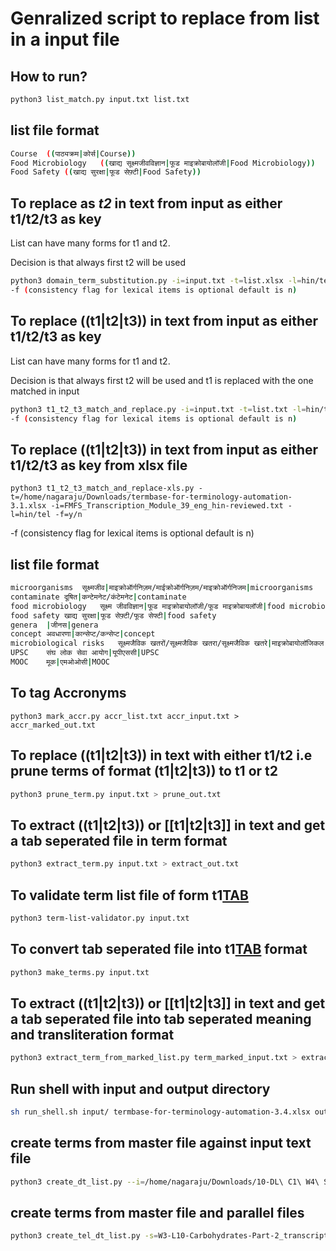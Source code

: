 # Genralized script to replace from list in a input file
## How to run?

```bash
python3 list_match.py input.txt list.txt 
```

## list file format

```bash
Course	((पाठ्यक्रम|कोर्स|Course))
Food Microbiology	((खाद्य सूक्ष्मजीवविज्ञान|फूड माइक्रोबायोलॉजी|Food Microbiology))
Food Safety	((खाद्य सुरक्षा|फूड सेफ़्टी|Food Safety))
```

## To replace as _t2_ in text from input as either t1/t2/t3 as key

List can have many forms for t1 and t2.

Decision is that always first t2 will be used

```bash
python3 domain_term_substitution.py -i=input.txt -t=list.xlsx -l=hin/tel -f=y/n
-f (consistency flag for lexical items is optional default is n)
```

## To replace ((t1|t2|t3)) in text from input as either t1/t2/t3 as key

List can have many forms for t1 and t2.

Decision is that always first t2 will be used and t1 is replaced with the one matched in input

```bash
python3 t1_t2_t3_match_and_replace.py -i=input.txt -t=list.txt -l=hin/tel -f=y/n
-f (consistency flag for lexical items is optional default is n)
```

## To replace ((t1|t2|t3)) in text from input as either t1/t2/t3 as key from xlsx file 
```
python3 t1_t2_t3_match_and_replace-xls.py -t=/home/nagaraju/Downloads/termbase-for-terminology-automation-3.1.xlsx -i=FMFS_Transcription_Module_39_eng_hin-reviewed.txt -l=hin/tel -f=y/n
```
-f (consistency flag for lexical items is optional default is n)
## list file format
```bash
microorganisms	सूक्ष्मजीव|माइक्रोऑर्गनिज़म/माईक्रोऑर्गनिज़म/माइक्रोऑर्गनिजम|microorganisms
contaminate	दूषित|कन्टेमनेट/कंटेमनेट|contaminate
food microbiology	सूक्ष्म जीवविज्ञान|फूड माइक्रोबायोलॉजी/फूड माइक्रोबायलॉजी|food microbiology
food safety	खाद्य सुरक्षा|फूड सेफ़्टी/फूड सेफ्टी|food safety
genera	|जीनस|genera
concept	अवधारणा|कान्सेप्ट/कन्सेप्ट|concept
microbiological risks	सूक्ष्मजैविक खतरों/सूक्ष्मजैविक खतरा/सूक्ष्मजैविक खतरे|माइक्रोबायोलॉजिकल रिस्क्स|microbiological risks
UPSC	संघ लोक सेवा आयोग|यूपीएससी|UPSC
MOOC	मूक|एमओओसी|MOOC
```
## To tag Accronyms

```
python3 mark_accr.py accr_list.txt accr_input.txt > accr_marked_out.txt
```

## To replace ((t1|t2|t3)) in text with either t1/t2 i.e prune terms of format (t1|t2|t3)) to t1 or t2
```bash
python3 prune_term.py input.txt > prune_out.txt
```

## To extract ((t1|t2|t3)) or [[t1|t2|t3]] in text and get a tab seperated file in term format
```bash
python3 extract_term.py input.txt > extract_out.txt
```

## To validate term list file of form t1[TAB]((t1|t2|t3)) 
```bash
python3 term-list-validator.py input.txt 
```

## To convert tab seperated file into t1[TAB]((t1|t2|t3)) format
```bash
python3 make_terms.py input.txt 
```

## To extract ((t1|t2|t3)) or [[t1|t2|t3]] in text and get a tab seperated file into tab seperated meaning and transliteration format
```bash
python3 extract_term_from_marked_list.py term_marked_input.txt > extract_out.txt
```

## Run shell with input and output directory
```bash
sh run_shell.sh input/ termbase-for-terminology-automation-3.4.xlsx output
```

## create terms from master file against input text file
```bash
python3 create_dt_list.py --i=/home/nagaraju/Downloads/10-DL\ C1\ W4\ SV_eng_eng_mar-source.txt --m=/home/nagaraju/Downloads/Digital_Library_Domain_Terms.csv
```

## create terms from master file and parallel files
```bash
python3 create_tel_dt_list.py -s=W3-L10-Carbohydrates-Part-2_transcript_eng.txt -t=W3-L10-Carbohydrates-Part-2-tel.txt -m=W3-L10-Carbohydrates-Part-2-term-tel.xlsx
```
